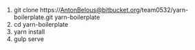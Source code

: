 1. git clone https://AntonBelous@bitbucket.org/team0532/yarn-boilerplate.git yarn-boilerplate
2. cd yarn-boilerplate
3. yarn install
4. gulp serve
